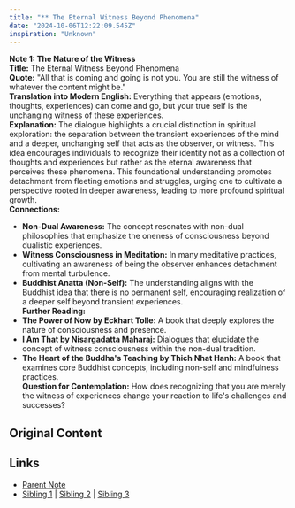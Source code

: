 ```yaml
---
title: "** The Eternal Witness Beyond Phenomena"
date: "2024-10-06T12:22:09.545Z"
inspiration: "Unknown"
---
```



**Note 1: The Nature of the Witness**  
**Title:** The Eternal Witness Beyond Phenomena  
**Quote:** "All that is coming and going is not you. You are still the witness of whatever the content might be."  
**Translation into Modern English:** Everything that appears (emotions, thoughts, experiences) can come and go, but your true self is the unchanging witness of these experiences.  
**Explanation:** The dialogue highlights a crucial distinction in spiritual exploration: the separation between the transient experiences of the mind and a deeper, unchanging self that acts as the observer, or witness. This idea encourages individuals to recognize their identity not as a collection of thoughts and experiences but rather as the eternal awareness that perceives these phenomena. This foundational understanding promotes detachment from fleeting emotions and struggles, urging one to cultivate a perspective rooted in deeper awareness, leading to more profound spiritual growth.  
**Connections:**  
- **Non-Dual Awareness:** The concept resonates with non-dual philosophies that emphasize the oneness of consciousness beyond dualistic experiences.  
- **Witness Consciousness in Meditation:** In many meditative practices, cultivating an awareness of being the observer enhances detachment from mental turbulence.  
- **Buddhist Anatta (Non-Self):** The understanding aligns with the Buddhist idea that there is no permanent self, encouraging realization of a deeper self beyond transient experiences.  
**Further Reading:**  
- **The Power of Now by Eckhart Tolle:** A book that deeply explores the nature of consciousness and presence.  
- **I Am That by Nisargadatta Maharaj:** Dialogues that elucidate the concept of witness consciousness within the non-dual tradition.  
- **The Heart of the Buddha's Teaching by Thich Nhat Hanh:** A book that examines core Buddhist concepts, including non-self and mindfulness practices.  
**Question for Contemplation:** How does recognizing that you are merely the witness of experiences change your reaction to life's challenges and successes?



## Original Content



## Links

- [Parent Note](/parent-note.md)
- [Sibling 1](/zettel1.md) | [Sibling 2](/zettel2.md) | [Sibling 3](/zettel3.md)
